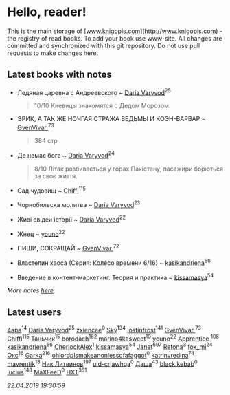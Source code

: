 # Hello, reader!
This is the main storage of [www.knigopis.com](http://www.knigopis.com) - the registry of read books.
To add your book use www-site. All changes are committed and synchronized with this git repository.
Do not use pull requests to make changes here.


## Latest books with notes
* Ледяная царевна с Андреевского ~ [Daria Varyvod](users/829/829893410524253-facebook)<sup>25</sup>
    > 10/10 Киевицы знакомятся с Дедом Морозом.

* ЭРИК, А ТАК ЖЕ НОЧГАЯ СТРАЖА  ВЕДЬМЫ И КОЭН-ВАРВАР ~ [GvenVivar ](users/158/158266434925901-facebook)<sup>73</sup>
    > 384 стр

* Де немає бога ~ [Daria Varyvod](users/829/829893410524253-facebook)<sup>24</sup>
    > 8/10 Літак розбивається у горах Пакістану, пасажири борються за своє життя.

* Сад чудовищ ~ [Chiffi](users/105/105831994080785626680-google)<sup>115</sup>

* Чорнобильска молитва ~ [Daria Varyvod](users/829/829893410524253-facebook)<sup>23</sup>

* Живі свідеи історії ~ [Daria Varyvod](users/829/829893410524253-facebook)<sup>22</sup>

* Жнец ~ [youno](users/302/302928912-vkontakte)<sup>22</sup>

* ПИШИ, СОКРАЩАЙ ~ [GvenVivar ](users/158/158266434925901-facebook)<sup>72</sup>

* Властелин хаоса (Серия: Колесо времени 6/16) ~ [kasikandriena](users/152/152488954-vkontakte)<sup>56</sup>

* Введение в контент-маркетинг. Теория и практика ~ [kissamasya](users/684/68439978-vkontakte)<sup>54</sup>


_More notes [here](latest_books_with_notes.md)._


## Latest users
[4apa](users/117/117392596378069249667-google)<sup>14</sup> 
[Daria Varyvod](users/829/829893410524253-facebook)<sup>25</sup> 
[zxiencee](users/116/116459284797724113226-google)<sup>0</sup> 
[Sky](users/118/118049897850017649660-google)<sup>134</sup> 
[lostinfrost](users/217/217891524-vkontakte)<sup>141</sup> 
[GvenVivar ](users/158/158266434925901-facebook)<sup>73</sup> 
[Chiffi](users/105/105831994080785626680-google)<sup>115</sup> 
[Таньчик](users/209/2096581563762610-facebook)<sup>15</sup> 
[borodach](users/157/15706320-vkontakte)<sup>162</sup> 
[marino4kasweet](users/992/99235108-yandex)<sup>10</sup> 
[youno](users/302/302928912-vkontakte)<sup>22</sup> 
[Apprentice ](users/528/52821952-vkontakte)<sup>108</sup> 
[kasikandriena](users/152/152488954-vkontakte)<sup>56</sup> 
[CherlockAlex](users/100/100784255659089961550-google)<sup>1</sup> 
[kissamasya](users/684/68439978-vkontakte)<sup>54</sup> 
[Janet](users/108/108113656204404967440-google)<sup>697</sup> 
[Retona](users/531/531751113661013-facebook)<sup>3</sup> 
[fox_mi](users/220/220022778-vkontakte)<sup>24</sup> 
[Окс](users/102/102536471289425216982-google)<sup>16</sup> 
[Garka](users/115/115753719718250012620-google)<sup>216</sup> 
[ohlordplsmakeanonlessofafaggot](users/168/168352502-vkontakte)<sup>0</sup> 
[katrinvredina](users/233/2336755-vkontakte)<sup>74</sup> 
[mavrentik](users/200/200666735-vkontakte)<sup>18</sup> 
[Ник Литвинов](users/241/241974816-vkontakte)<sup>197</sup> 
[uid-crjawhqa](users/616/616195292-yandex)<sup>0</sup> 
[Даша](users/334/334696193054530347-mailru)<sup>43</sup> 
[black.kebab](users/172/172616235-vkontakte)<sup>0</sup> 
[lucius](users/838/83820536-yandex)<sup>148</sup> 
[MaXFeeD](users/108/108877393333244243144-google)<sup>0</sup> 
[HXT](users/100/100002563462782-facebook)<sup>351</sup> 


_22.04.2019 19:30:59_
